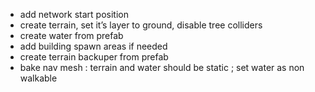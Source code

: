 
- add network start position
- create terrain, set it’s layer to ground, disable tree colliders
- create water from prefab
- add building spawn areas if needed
- create terrain backuper from prefab
- bake nav mesh : terrain and water should be static ; set water as non walkable
